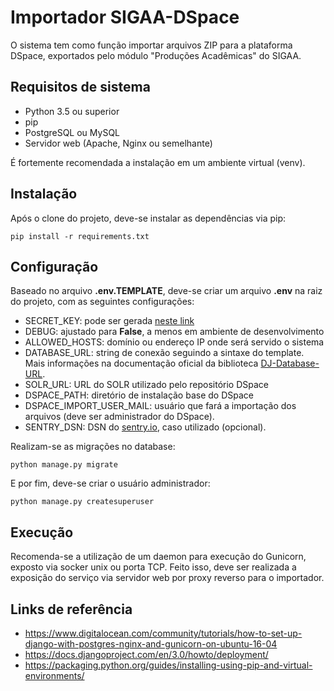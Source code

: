 # Importador SIGAA-DSpace

O sistema tem como função importar arquivos ZIP para a plataforma DSpace, exportados pelo módulo "Produções Acadêmicas" do SIGAA.

## Requisitos de sistema

 - Python 3.5 ou superior
 - pip
 - PostgreSQL ou MySQL
 - Servidor web (Apache, Nginx ou semelhante)

É fortemente recomendada a instalação em um ambiente virtual (venv).

## Instalação

Após o clone do projeto, deve-se instalar as dependências via pip:

    pip install -r requirements.txt

## Configuração

Baseado no arquivo **.env.TEMPLATE**, deve-se criar um arquivo **.env** na raiz do projeto, com as seguintes configurações:

 - SECRET_KEY: pode ser gerada [neste link](https://djecrety.ir/)
 - DEBUG: ajustado para **False**, a menos em ambiente de desenvolvimento
 - ALLOWED_HOSTS: domínio ou endereço IP onde será servido o sistema
 - DATABASE_URL: string de conexão seguindo a sintaxe do template. Mais informações na documentação oficial da biblioteca [DJ-Database-URL](https://github.com/jacobian/dj-database-url#dj-database-url).
 - SOLR_URL: URL do SOLR utilizado pelo repositório DSpace
 - DSPACE_PATH: diretório de instalação base do DSpace
 - DSPACE_IMPORT_USER_MAIL: usuário que fará a importação dos arquivos (deve ser administrador do DSpace).
 - SENTRY_DSN: DSN do [sentry.io](https://sentry.io), caso utilizado (opcional).

Realizam-se as migrações no database:

    python manage.py migrate

E por fim, deve-se criar o usuário administrador:

    python manage.py createsuperuser

## Execução

Recomenda-se a utilização de um daemon para execução do Gunicorn, exposto via socker unix ou porta TCP. Feito isso, deve ser realizada a exposição do serviço via servidor web por proxy reverso para o importador.

## Links de referência

 - https://www.digitalocean.com/community/tutorials/how-to-set-up-django-with-postgres-nginx-and-gunicorn-on-ubuntu-16-04
 - https://docs.djangoproject.com/en/3.0/howto/deployment/
 - https://packaging.python.org/guides/installing-using-pip-and-virtual-environments/
